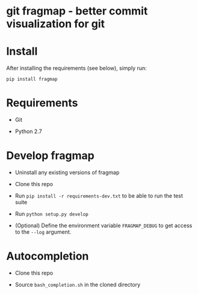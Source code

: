 # git fragmap - better commit visualization for git

# Install
After installing the requirements (see below), simply run:

    pip install fragmap

# Requirements

- Git

- Python 2.7

# Develop fragmap

- Uninstall any existing versions of fragmap

- Clone this repo

- Run `pip install -r requirements-dev.txt` to be able to run the test suite

- Run `python setup.py develop`

- (Optional) Define the environment variable `FRAGMAP_DEBUG` to get access to the `--log` argument.

# Autocompletion

- Clone this repo

- Source `bash_completion.sh` in the cloned directory
